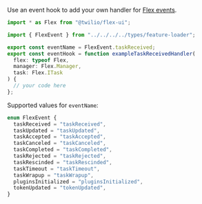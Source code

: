 Use an event hook to add your own handler for [Flex events](https://assets.flex.twilio.com/docs/releases/flex-ui/2.1.0/ui-actions/FlexEvent/).

```ts
import * as Flex from "@twilio/flex-ui";

import { FlexEvent } from "../../../../types/feature-loader";

export const eventName = FlexEvent.taskReceived;
export const eventHook = function exampleTaskReceivedHandler(
  flex: typeof Flex,
  manager: Flex.Manager,
  task: Flex.ITask
) {
  // your code here
};
```

Supported values for `eventName`:

```ts
enum FlexEvent {
  taskReceived = "taskReceived",
  taskUpdated = "taskUpdated",
  taskAccepted = "taskAccepted",
  taskCanceled = "taskCanceled",
  taskCompleted = "taskCompleted",
  taskRejected = "taskRejected",
  taskRescinded = "taskRescinded",
  taskTimeout = "taskTimeout",
  taskWrapup = "taskWrapup",
  pluginsInitialized = "pluginsInitialized",
  tokenUpdated = "tokenUpdated",
}
```